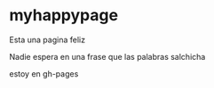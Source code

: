 # myhappypage
Esta una pagina feliz

Nadie espera en una frase que las palabras salchicha


estoy en gh-pages